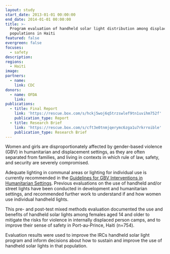 ```yaml
---
layout: study
start_date: 2013-01-01 00:00:00
end_date: 2014-01-01 00:00:00
title: >-
  Program evaluation of handheld solar light distribution among displaced
  populations in Haiti
featured: false
evergreen: false
focuses:
  - safety
description:
regions:
  - Haiti
image:
partners:
  - name:
    link: CDC
donors:
  - name: OFDA
    link:
publications:
  - title: Final Report
    link: 'https://rescue.box.com/s/hckj5woj6q5trzswlef9tn1uvihm752f'
    publication_type: Report
  - title: Research Brief
    link: 'https://rescue.box.com/s/cft3e0tnmjqerymc6zga1u7rkrroible'
    publication_type: Research Brief
---
```


Women and girls are disproportionately affected by gender-based violence (GBV) in humanitarian and displacement settings, as they are often separated from families, and living in contexts in which rule of law, safety, and security are severely compromised.

Adequate lighting in communal areas or lighting for individual use is currently recommended in the [Guidelines for GBV Interventions in Humanitarian Settings](https://www.unfpa.org/publications/guidelines-gender-based-violence-interventions-humanitarian-settings). Previous evaluations on the use of handheld and/or street lights have been conducted in development and humanitarian settings, and recommended further work to understand if and how women use individual handheld lights.

This pre- and post-test mixed methods evaluation documented the use and benefits of handheld solar lights among females aged 14 and older to mitigate the risks for violence in internally displaced person camps, and to improve their sense of safety in Port-au-Prince, Haiti (n=754).&nbsp;

Evaluation results were used to improve the IRCs handheld solar light program and inform decisions about how to sustain and improve the use of handheld solar lights in that population.